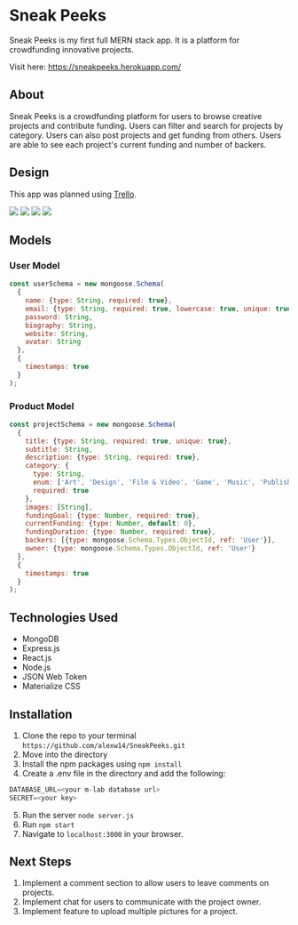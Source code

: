 # Sneak Peeks
Sneak Peeks is my first full MERN stack app. It is a platform for crowdfunding innovative projects. 

Visit here: https://sneakpeeks.herokuapp.com/

## About
Sneak Peeks is a crowdfunding platform for users to browse creative projects and contribute funding. Users can filter and search for projects by category. Users can also post projects and get funding from others. Users are able to see each project's current funding and number of backers. 

## Design
This app was planned using [Trello](https://trello.com/b/E4deMejS/sneak-peeks).

<img src="https://i.imgur.com/xpsW53M.png">
<img src="https://i.imgur.com/6yDOnFa.png">
<img src="https://i.imgur.com/NLGqt06.png">
<img src="https://i.imgur.com/S6TgsbI.png">

## Models
### User Model
```javascript
const userSchema = new mongoose.Schema(
  {
    name: {type: String, required: true},
    email: {type: String, required: true, lowercase: true, unique: true},
    password: String,
    biography: String,
    website: String,
    avatar: String
  },
  {
    timestamps: true
  }
);
```

### Product Model
```javascript
const projectSchema = new mongoose.Schema(
  {
    title: {type: String, required: true, unique: true},
    subtitle: String,
    description: {type: String, required: true},
    category: {
      type: String,
      enum: ['Art', 'Design', 'Film & Video', 'Game', 'Music', 'Publishing', 'Technology'],
      required: true
    },
    images: [String],
    fundingGoal: {type: Number, required: true},
    currentFunding: {type: Number, default: 0},
    fundingDuration: {type: Number, required: true},
    backers: [{type: mongoose.Schema.Types.ObjectId, ref: 'User'}],
    owner: {type: mongoose.Schema.Types.ObjectId, ref: 'User'}
  },
  {
    timestamps: true
  }
);
```

## Technologies Used
* MongoDB
* Express.js
* React.js
* Node.js
* JSON Web Token
* Materialize CSS

## Installation
1. Clone the repo to your terminal ```https://github.com/alexw14/SneakPeeks.git```
2. Move into the directory
3. Install the npm packages using ```npm install```
4. Create a .env file in the directory and add the following:
```javascript
DATABASE_URL=<your m-lab database url>
SECRET=<your key>
```
5. Run the server ```node server.js```
6. Run ```npm start```
7. Navigate to ```localhost:3000``` in your browser.

## Next Steps
1. Implement a comment section to allow users to leave comments on projects.
2. Implement chat for users to communicate with the project owner.
3. Implement feature to upload multiple pictures for a project.